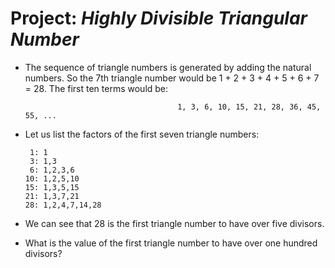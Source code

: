 # Project: *Highly Divisible Triangular Number*

* The sequence of triangle numbers is generated by adding the natural numbers. So the 7th triangle number would be 1 + 2 + 3 + 4 + 5 + 6 + 7 = 28. The first ten terms would be:

                                        1, 3, 6, 10, 15, 21, 28, 36, 45, 55, ...

* Let us list the factors of the first seven triangle numbers:

       1: 1
       3: 1,3
       6: 1,2,3,6
      10: 1,2,5,10
      15: 1,3,5,15
      21: 1,3,7,21
      28: 1,2,4,7,14,28
* We can see that 28 is the first triangle number to have over five divisors.

* What is the value of the first triangle number to have over one hundred divisors?
